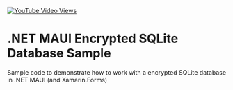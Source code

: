 [![YouTube Video Views](https://img.shields.io/youtube/views/O1UQfoh4710?style=social)](https://youtu.be/O1UQfoh4710)

# .NET MAUI Encrypted SQLite Database Sample
Sample code to demonstrate how to work with a encrypted SQLite database in .NET MAUI (and Xamarin.Forms)
